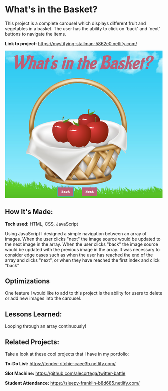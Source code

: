 # What's in the Basket?
This project is a complete carousel which displays different fruit and vegetables in a basket. The user has the ability to click on 'back' and 'next' buttons to navigate the items.

**Link to project:** https://mystifying-stallman-5862e0.netlify.com/

![alt tag](snapshot.png)

## How It's Made:

**Tech used:** HTML, CSS, JavaScript

Using JavaScript I designed a simple navigation between an array of images. When the user clicks "next" the image source would be updated to the next image in the array. When the user clicks "back" the image source would be updated with the previous image in the array. It was necessary to consider edge cases such as when the user has reached the end of the array and clicks "next", or when they have reached the first index and click "back"

## Optimizations

One feature I would like to add to this project is the ability for users to delete or add new images into the carousel.

## Lessons Learned:

Looping through an array continuously!

## Related Projects:
Take a look at these cool projects that I have in my portfolio:

**To-Do List:** https://tender-ritchie-caee3b.netlify.com/

**Slot Machine:** https://github.com/alecortega/twitter-battle

**Student Attendance:** https://sleepy-franklin-b8d685.netlify.com/
